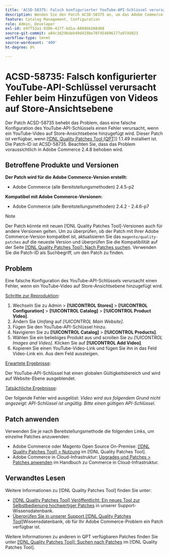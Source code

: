 ```yaml
---
title: 'ACSD-58375: Falsch konfigurierter YouTube-API-Schlüssel verursacht Fehler beim Hinzufügen von Videos auf Store-Ansichtsebene'
description: Wenden Sie den Patch ACSD-58375 an, um das Adobe Commerce-Problem zu beheben, bei dem eine falsche Konfiguration des YouTube-API-Schlüssels einen Fehler verursacht, wenn ein YouTube-Video auf Store-Ansichtsebene hinzugefügt wird.
feature: Catalog Management, Configuration
role: Admin, Developer
exl-id: e97f53a1-930b-417f-bd1a-8084bb168d68
source-git-commit: a84c3d296deb49d419be78f454696177a974d923
workflow-type: tm+mt
source-wordcount: '409'
ht-degree: 0%

---
```


# ACSD-58735: Falsch konfigurierter YouTube-API-Schlüssel verursacht Fehler beim Hinzufügen von Videos auf Store-Ansichtsebene

Der Patch ACSD-58735 behebt das Problem, dass eine falsche Konfiguration des YouTube-API-Schlüssels einen Fehler verursacht, wenn ein YouTube-Video auf Store-Ansichtsebene hinzugefügt wird. Dieser Patch ist verfügbar, wenn [[!DNL Quality Patches Tool (QPT)]](/help/announcements/adobe-commerce-announcements/magento-quality-patches-released-new-tool-to-self-serve-quality-patches.md) 1.1.49 installiert ist. Die Patch-ID ist ACSD-58735. Beachten Sie, dass das Problem voraussichtlich in Adobe Commerce 2.4.8 behoben wird.

## Betroffene Produkte und Versionen

**Der Patch wird für die Adobe Commerce-Version erstellt:**

* Adobe Commerce (alle Bereitstellungsmethoden) 2.4.5-p2

**Kompatibel mit Adobe Commerce-Versionen:**

* Adobe Commerce (alle Bereitstellungsmethoden) 2.4.2 - 2.4.6-p7

>[!NOTE]
>
>Der Patch könnte mit neuen [!DNL Quality Patches Tool]-Versionen auch für andere Versionen gelten. Um zu überprüfen, ob der Patch mit Ihrer Adobe Commerce-Version kompatibel ist, aktualisieren Sie das `magento/quality-patches` auf die neueste Version und überprüfen Sie die Kompatibilität auf der Seite [[!DNL Quality Patches Tool]: Nach Patches suchen](https://experienceleague.adobe.com/tools/commerce-quality-patches/index.html?lang=de). Verwenden Sie die Patch-ID als Suchbegriff, um den Patch zu finden.

## Problem

Eine falsche Konfiguration des YouTube-API-Schlüssels verursacht einen Fehler, wenn ein YouTube-Video auf Store-Ansichtsebene hinzugefügt wird.

<u>Schritte zur Reproduktion</u>:

1. Wechseln Sie zu Admin > **[!UICONTROL Stores]** > **[!UICONTROL Configuration]** > **[!UICONTROL Catalog]** > **[!UICONTROL Product Video]**.
1. Ändern Sie *Umfang* auf *[!UICONTROL Main Website]*.
1. Fügen Sie den YouTube-API-Schlüssel hinzu.
1. Navigieren Sie zu **[!UICONTROL Catalog]** > **[!UICONTROL Products]**.
1. Wählen Sie ein beliebiges Produkt aus und scrollen Sie zu *[!UICONTROL Images and Video]*. Klicken Sie auf **[!UICONTROL Add Video]**.
1. Kopieren Sie einen YouTube-Video-Link und fügen Sie ihn in das Feld Video-Link ein. Aus dem Feld aussteigen.

<u>Erwartete Ergebnisse</u>:

Der YouTube-API-Schlüssel hat einen globalen Gültigkeitsbereich und wird auf Website-Ebene ausgeblendet.

<u>Tatsächliche Ergebnisse</u>:

Der folgende Fehler wird ausgelöst: *Video wird aus folgendem Grund nicht angezeigt: API-Schlüssel ist ungültig. Bitte einen gültigen API-Schlüssel*.

## Patch anwenden

Verwenden Sie je nach Bereitstellungsmethode die folgenden Links, um einzelne Patches anzuwenden:

* Adobe Commerce oder Magento Open Source On-Premise: [[!DNL Quality Patches Tool] > Nutzung](https://experienceleague.adobe.com/docs/commerce-operations/tools/quality-patches-tool/usage.html?lang=de) im [!DNL Quality Patches Tool].
* Adobe Commerce in Cloud-Infrastruktur: [Upgrades und Patches > Patches anwenden](https://experienceleague.adobe.com/docs/commerce-cloud-service/user-guide/develop/upgrade/apply-patches.html?lang=de) im Handbuch zu Commerce in Cloud-Infrastruktur.

## Verwandtes Lesen

Weitere Informationen zu [!DNL Quality Patches Tool] finden Sie unter:

* [[!DNL Quality Patches Tool] Veröffentlicht: Ein neues Tool zur Selbstbedienung hochwertiger Patches](/help/announcements/adobe-commerce-announcements/magento-quality-patches-released-new-tool-to-self-serve-quality-patches.md) in unserer Support-Wissensdatenbank.
* [Überprüfen Sie in unserer Support [!DNL Quality Patches Tool]](/help/support-tools/patches-available-in-qpt-tool/check-patch-for-magento-issue-with-magento-quality-patches.md)Wissensdatenbank, ob für Ihr Adobe Commerce-Problem ein Patch verfügbar ist.

Weitere Informationen zu anderen in QPT verfügbaren Patches finden Sie unter [[!DNL Quality Patches Tool]: Suchen nach Patches](https://experienceleague.adobe.com/tools/commerce-quality-patches/index.html?lang=de) im [!DNL Quality Patches Tool].
